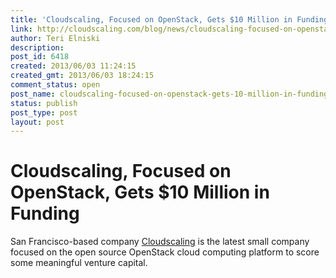 ```yaml
---
title: 'Cloudscaling, Focused on OpenStack, Gets $10 Million in Funding'
link: http://cloudscaling.com/blog/news/cloudscaling-focused-on-openstack-gets-10-million-in-funding-2/
author: Teri Elniski
description: 
post_id: 6418
created: 2013/06/03 11:24:15
created_gmt: 2013/06/03 18:24:15
comment_status: open
post_name: cloudscaling-focused-on-openstack-gets-10-million-in-funding-2
status: publish
post_type: post
layout: post
---
```


# Cloudscaling, Focused on OpenStack, Gets $10 Million in Funding

San Francisco-based company [Cloudscaling](http://www.cloudscaling.com/) is the latest small company focused on the open source OpenStack cloud computing platform to score some meaningful venture capital.